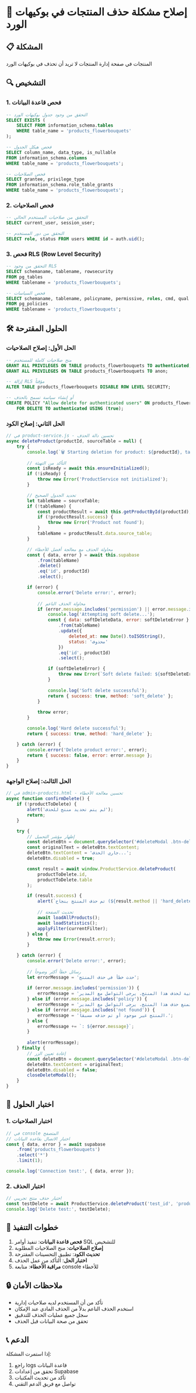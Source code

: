 # 🔧 إصلاح مشكلة حذف المنتجات في بوكيهات الورد

## 📋 المشكلة
المنتجات في صفحة إدارة المنتجات لا تريد أن تحذف في بوكيهات الورد

## 🔍 التشخيص

### 1. فحص قاعدة البيانات
```sql
-- التحقق من وجود جدول بوكيهات الورد
SELECT EXISTS (
    SELECT FROM information_schema.tables 
    WHERE table_name = 'products_flowerbouquets'
);

-- فحص هيكل الجدول
SELECT column_name, data_type, is_nullable 
FROM information_schema.columns 
WHERE table_name = 'products_flowerbouquets';

-- فحص الصلاحيات
SELECT grantee, privilege_type 
FROM information_schema.role_table_grants 
WHERE table_name = 'products_flowerbouquets';
```

### 2. فحص الصلاحيات
```sql
-- التحقق من صلاحيات المستخدم الحالي
SELECT current_user, session_user;

-- التحقق من دور المستخدم
SELECT role, status FROM users WHERE id = auth.uid();
```

### 3. فحص RLS (Row Level Security)
```sql
-- التحقق من وجود RLS
SELECT schemaname, tablename, rowsecurity 
FROM pg_tables 
WHERE tablename = 'products_flowerbouquets';

-- فحص السياسات
SELECT schemaname, tablename, policyname, permissive, roles, cmd, qual 
FROM pg_policies 
WHERE tablename = 'products_flowerbouquets';
```

## 🛠️ الحلول المقترحة

### الحل الأول: إصلاح الصلاحيات
```sql
-- منح صلاحيات كاملة للمستخدم
GRANT ALL PRIVILEGES ON TABLE products_flowerbouquets TO authenticated;
GRANT ALL PRIVILEGES ON TABLE products_flowerbouquets TO anon;

-- إزالة RLS مؤقتاً
ALTER TABLE products_flowerbouquets DISABLE ROW LEVEL SECURITY;

-- أو إنشاء سياسة تسمح بالحذف
CREATE POLICY "Allow delete for authenticated users" ON products_flowerbouquets
    FOR DELETE TO authenticated USING (true);
```

### الحل الثاني: إصلاح الكود
```javascript
// في product-service.js - تحسين دالة الحذف
async deleteProduct(productId, sourceTable = null) {
    try {
        console.log(`🗑️ Starting deletion for product: ${productId}, table: ${sourceTable}`);
        
        // التأكد من التهيئة
        const isReady = await this.ensureInitialized();
        if (!isReady) {
            throw new Error('ProductService not initialized');
        }

        // تحديد الجدول الصحيح
        let tableName = sourceTable;
        if (!tableName) {
            const productResult = await this.getProductById(productId);
            if (!productResult.success) {
                throw new Error('Product not found');
            }
            tableName = productResult.data.source_table;
        }

        // محاولة الحذف مع معالجة أفضل للأخطاء
        const { data, error } = await this.supabase
            .from(tableName)
            .delete()
            .eq('id', productId)
            .select();

        if (error) {
            console.error('Delete error:', error);
            
            // محاولة الحذف الناعم
            if (error.message.includes('permission') || error.message.includes('policy')) {
                console.log('Attempting soft delete...');
                const { data: softDeleteData, error: softDeleteError } = await this.supabase
                    .from(tableName)
                    .update({ 
                        deleted_at: new Date().toISOString(),
                        status: 'محذوف'
                    })
                    .eq('id', productId)
                    .select();

                if (softDeleteError) {
                    throw new Error(`Soft delete failed: ${softDeleteError.message}`);
                }
                
                console.log('Soft delete successful');
                return { success: true, method: 'soft_delete' };
            }
            
            throw error;
        }

        console.log('Hard delete successful');
        return { success: true, method: 'hard_delete' };

    } catch (error) {
        console.error('Delete product error:', error);
        return { success: false, error: error.message };
    }
}
```

### الحل الثالث: إصلاح الواجهة
```javascript
// في admin-products.html - تحسين معالجة الأخطاء
async function confirmDelete() {
    if (!productToDelete) {
        alert('لم يتم تحديد منتج للحذف');
        return;
    }

    try {
        // إظهار مؤشر التحميل
        const deleteBtn = document.querySelector('#deleteModal .btn-delete');
        const originalText = deleteBtn.textContent;
        deleteBtn.textContent = 'جاري الحذف...';
        deleteBtn.disabled = true;

        const result = await window.ProductService.deleteProduct(
            productToDelete.id, 
            productToDelete.table
        );

        if (result.success) {
            alert(`تم حذف المنتج بنجاح (${result.method || 'hard_delete'})`);
            
            // تحديث الصفحة
            await loadAllProducts();
            await loadStatistics();
            applyFilter(currentFilter);
        } else {
            throw new Error(result.error);
        }

    } catch (error) {
        console.error('Delete error:', error);
        
        // رسائل خطأ أكثر وضوحاً
        let errorMessage = 'حدث خطأ في حذف المنتج';
        
        if (error.message.includes('permission')) {
            errorMessage = 'ليس لديك صلاحية لحذف هذا المنتج. يرجى التواصل مع المدير.';
        } else if (error.message.includes('policy')) {
            errorMessage = 'سياسة الأمان تمنع حذف هذا المنتج. يرجى التواصل مع المدير.';
        } else if (error.message.includes('not found')) {
            errorMessage = 'المنتج غير موجود أو تم حذفه مسبقاً.';
        } else {
            errorMessage += `: ${error.message}`;
        }
        
        alert(errorMessage);
    } finally {
        // إعادة تعيين الزر
        const deleteBtn = document.querySelector('#deleteModal .btn-delete');
        deleteBtn.textContent = originalText;
        deleteBtn.disabled = false;
        closeDeleteModal();
    }
}
```

## 🧪 اختبار الحلول

### 1. اختبار الصلاحيات
```javascript
// في console المتصفح
// اختبار الاتصال بقاعدة البيانات
const { data, error } = await supabase
    .from('products_flowerbouquets')
    .select('*')
    .limit(1);

console.log('Connection test:', { data, error });
```

### 2. اختبار الحذف
```javascript
// اختبار حذف منتج تجريبي
const testDelete = await ProductService.deleteProduct('test_id', 'products_flowerbouquets');
console.log('Delete test:', testDelete);
```

## 📝 خطوات التنفيذ

1. **فحص قاعدة البيانات**: تنفيذ أوامر SQL للتشخيص
2. **إصلاح الصلاحيات**: منح الصلاحيات المطلوبة
3. **تحديث الكود**: تطبيق التحسينات المقترحة
4. **اختبار الحل**: التأكد من عمل الحذف
5. **مراقبة الأخطاء**: متابعة console للأخطاء

## 🔒 ملاحظات الأمان

- تأكد من أن المستخدم لديه صلاحيات إدارية
- استخدم الحذف الناعم بدلاً من الحذف المادي عند الإمكان
- سجل جميع عمليات الحذف للتدقيق
- تحقق من صحة البيانات قبل الحذف

## 📞 الدعم

إذا استمرت المشكلة:
1. راجع logs قاعدة البيانات
2. تحقق من إعدادات Supabase
3. تأكد من تحديث المكتبات
4. تواصل مع فريق الدعم التقني
